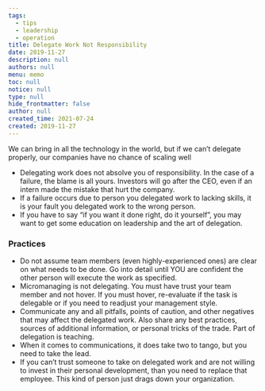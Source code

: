 ```yaml
---
tags: 
  - tips
  - leadership
  - operation
title: Delegate Work Not Responsibility
date: 2019-11-27
description: null
authors: null
menu: memo
toc: null
notice: null
type: null
hide_frontmatter: false
author: null
created_time: 2021-07-24
created: 2019-11-27
---
```


We can bring in all the technology in the world, but if we can’t delegate properly, our companies have no chance of scaling well

* Delegating work does not absolve you of responsibility. In the case of a failure, the blame is all yours. Investors will go after the CEO, even if an intern made the mistake that hurt the company.
* If a failure occurs due to person you delegated work to lacking skills, it is your fault you delegated work to the wrong person.
* If you have to say “if you want it done right, do it yourself”, you may want to get some education on leadership and the art of delegation.

### Practices

* Do not assume team members (even highly-experienced ones) are clear on what needs to be done. Go into detail until YOU are confident the other person will execute the work as specified.
* Micromanaging is not delegating. You must have trust your team member and not hover. If you must hover, re-evaluate if the task is delegable or if you need to readjust your management style.
* Communicate any and all pitfalls, points of caution, and other negatives that may affect the delegated work. Also share any best practices, sources of additional information, or personal tricks of the trade. Part of delegation is teaching.
* When it comes to communications, it does take two to tango, but you need to take the lead.
* If you can’t trust someone to take on delegated work and are not willing to invest in their personal development, than you need to replace that employee. This kind of person just drags down your organization.